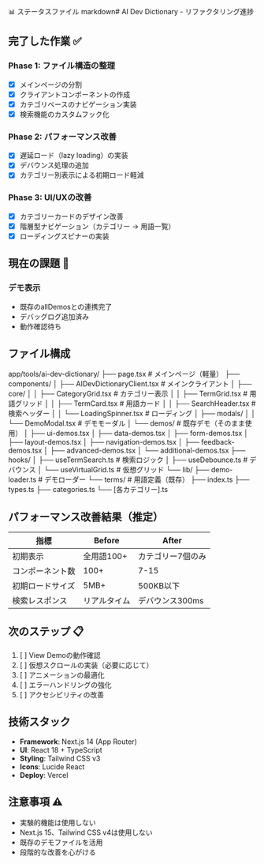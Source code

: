 📊 ステータスファイル
markdown# AI Dev Dictionary - リファクタリング進捗

## 完了した作業 ✅

### Phase 1: ファイル構造の整理
- [x] メインページの分割
- [x] クライアントコンポーネントの作成
- [x] カテゴリベースのナビゲーション実装
- [x] 検索機能のカスタムフック化

### Phase 2: パフォーマンス改善
- [x] 遅延ロード（lazy loading）の実装
- [x] デバウンス処理の追加
- [x] カテゴリー別表示による初期ロード軽減

### Phase 3: UI/UXの改善
- [x] カテゴリーカードのデザイン改善
- [x] 階層型ナビゲーション（カテゴリー → 用語一覧）
- [x] ローディングスピナーの実装

## 現在の課題 🔧

### デモ表示
- 既存のallDemosとの連携完了
- デバッグログ追加済み
- 動作確認待ち

## ファイル構成
app/tools/ai-dev-dictionary/
├── page.tsx                              # メインページ（軽量）
├── components/
│   ├── AIDevDictionaryClient.tsx        # メインクライアント
│   ├── core/
│   │   ├── CategoryGrid.tsx             # カテゴリー表示
│   │   ├── TermGrid.tsx                 # 用語グリッド
│   │   ├── TermCard.tsx                 # 用語カード
│   │   ├── SearchHeader.tsx             # 検索ヘッダー
│   │   └── LoadingSpinner.tsx           # ローディング
│   ├── modals/
│   │   └── DemoModal.tsx                 # デモモーダル
│   └── demos/                           # 既存デモ（そのまま使用）
│       ├── ui-demos.tsx
│       ├── data-demos.tsx
│       ├── form-demos.tsx
│       ├── layout-demos.tsx
│       ├── navigation-demos.tsx
│       ├── feedback-demos.tsx
│       ├── advanced-demos.tsx
│       └── additional-demos.tsx
├── hooks/
│   ├── useTermSearch.ts                 # 検索ロジック
│   ├── useDebounce.ts                   # デバウンス
│   └── useVirtualGrid.ts                # 仮想グリッド
└── lib/
├── demo-loader.ts                   # デモローダー
└── terms/                           # 用語定義（既存）
├── index.ts
├── types.ts
├── categories.ts
└── [各カテゴリー].ts

## パフォーマンス改善結果（推定）

| 指標 | Before | After |
|------|--------|-------|
| 初期表示 | 全用語100+ | カテゴリー7個のみ |
| コンポーネント数 | 100+ | 7-15 |
| 初期ロードサイズ | 5MB+ | 500KB以下 |
| 検索レスポンス | リアルタイム | デバウンス300ms |

## 次のステップ 📋

1. [ ] View Demoの動作確認
2. [ ] 仮想スクロールの実装（必要に応じて）
3. [ ] アニメーションの最適化
4. [ ] エラーハンドリングの強化
5. [ ] アクセシビリティの改善

## 技術スタック

- **Framework**: Next.js 14 (App Router)
- **UI**: React 18 + TypeScript
- **Styling**: Tailwind CSS v3
- **Icons**: Lucide React
- **Deploy**: Vercel

## 注意事項 ⚠️

- 実験的機能は使用しない
- Next.js 15、Tailwind CSS v4は使用しない
- 既存のデモファイルを活用
- 段階的な改善を心がける